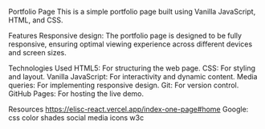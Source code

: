Portfolio Page
This is a simple portfolio page built using Vanilla JavaScript, HTML, and CSS.

Features
Responsive design: The portfolio page is designed to be fully responsive, ensuring optimal viewing experience across different devices and screen sizes.

Technologies Used
HTML5: For structuring the web page.
CSS: For styling and layout.
Vanilla JavaScript: For interactivity and dynamic content.
Media queries: For implementing responsive design.
Git: For version control.
GitHub Pages: For hosting the live demo.

Resources
https://elisc-react.vercel.app/index-one-page#home
Google:
css color shades
social media icons w3c
